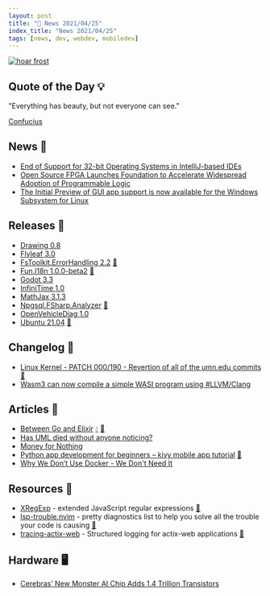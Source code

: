 ```yaml
---
layout: post
title: "📜 News 2021/04/25"
index_title: "News 2021/04/25"
tags: [news, dev, webdev, mobiledev]
---
```


<a href="https://daily-tech-news.github.io/2021/04/25/news.html">
  <img src="https://user-images.githubusercontent.com/430272/101961913-8afa2480-3be9-11eb-97c2-b00a54ee4bb5.jpg"
     alt="hoar frost"
     class="image">
</a>

## Quote of the Day 💡

"Everything has beauty, but not everyone can see."

[Confucius](https://en.wikipedia.org/wiki/Confucius)

## News 📰

- [End of Support for 32-bit Operating Systems in IntelliJ-based IDEs](https://blog.jetbrains.com/idea/2021/04/end-of-support-for-32-bit-operating-systems-in-intellij-based-ides/)
- [Open Source FPGA Launches Foundation to Accelerate Widespread Adoption of Programmable Logic](https://www.businesswire.com/news/home/20210408005158/en/Open-Source-FPGA-Launches-Foundation-to-Accelerate-Widespread-Adoption-of-Programmable-Logic)
- [The Initial Preview of GUI app support is now available for the Windows Subsystem for Linux](https://devblogs.microsoft.com/commandline/the-initial-preview-of-gui-app-support-is-now-available-for-the-windows-subsystem-for-linux-2/)

## Releases 🥳

- [Drawing 0.8](https://github.com/maoschanz/drawing/releases/tag/0.8.0)
- [Flyleaf 3.0](https://github.com/SuRGeoNix/Flyleaf/releases/tag/v3.0)
- [FsToolkit.ErrorHandling 2.2](https://github.com/demystifyfp/FsToolkit.ErrorHandling/releases/tag/2.2.0) [🔷](https://fsharp.org "#fsharp #dotnet")
- [Fun.I18n 1.0.0-beta2](https://github.com/albertwoo/Fun.I18n/releases/tag/1.0.0-beta2) [🔷](https://fsharp.org "#fsharp #dotnet")
- [Godot 3.3](https://godotengine.org/article/godot-3-3-has-arrived)
- [InfiniTime 1.0](https://www.pine64.org/2021/04/22/its-time-infinitime-1-0/)
- [MathJax 3.1.3](https://github.com/mathjax/MathJax/releases/tag/3.1.3)
- [Npgsql.FSharp.Analyzer](https://github.com/Zaid-Ajaj/Npgsql.FSharp.Analyzer/releases/tag/v3.25.0) [🔷](https://fsharp.org "#fsharp #dotnet")
- [OpenVehicleDiag 1.0](https://github.com/rnd-ash/OpenVehicleDiag/releases/tag/v1.0.0)
- [Ubuntu 21.04](https://ubuntu.com/blog/ubuntu-21-04-is-here) [🐧](https://www.linux.org "#linux")

## Changelog 👀

- [Linux Kernel - PATCH 000/190 - Revertion of all of the umn.edu commits](https://lore.kernel.org/lkml/20210421130105.1226686-1-gregkh@linuxfoundation.org/) [🐧](https://www.linux.org "#linux")
- [Wasm3 can now compile a simple WASI program using #LLVM/Clang](https://twitter.com/wasm3_engine/status/1384288567627640839)

## Articles 📜

- [Between Go and Elixir](https://preslav.me/2021/04/23/between-golang-and-elixir/) [💧](https://elixir-lang.org "#elixirlang") [🌰](https://golang.org "#golang")
- [Has UML died without anyone noticing?](https://garba.org/posts/2021/uml/)
- [Money for Nothing](https://reallifemag.com/money-for-nothing/)
- [Python app development for beginners – kivy mobile app tutorial](https://generalistprogrammer.com/python/python-app-development-for-beginners-kivy-mobile-app-tutorial/) [🐍](https://www.python.org "#python")
- [Why We Don’t Use Docker - We Don't Need It](https://launchyourapp.meezeeworkouts.com/2021/03/why-we-dont-use-docker-we-dont-need-it.html)

## Resources 🎪

- [XRegExp](https://github.com/slevithan/xregexp) - extended JavaScript regular expressions [🔶](https://www.ecma-international.org "#javascript")
- [lsp-trouble.nvim](https://github.com/folke/lsp-trouble.nvim) - pretty diagnostics list to help you solve all the trouble your code is causing [🍃](https://neovim.io "#neovim")
- [tracing-actix-web](https://github.com/LukeMathWalker/tracing-actix-web) - Structured logging for actix-web applications [🦀](https://www.rust-lang.org "#rust")

## Hardware 🖥

- [Cerebras’ New Monster AI Chip Adds 1.4 Trillion Transistors](https://spectrum.ieee.org/tech-talk/semiconductors/processors/cerebras-giant-ai-chip-now-has-a-trillions-more-transistors)

